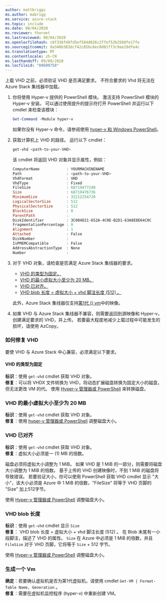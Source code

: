 ```yaml
---
author: mattbriggs
ms.author: mabrigg
ms.service: azure-stack
ms.topic: include
ms.date: 08/04/2020
ms.reviewer: thoroet
ms.lastreviewed: 08/04/2020
ms.openlocfilehash: c8f336f48fd5ef584d826c27fef52b2560fe17fe
ms.sourcegitcommit: 9a340b383dcf42c85bc6ec0d01ff3c9ae29dfe4c
ms.translationtype: MT
ms.contentlocale: zh-CN
ms.lasthandoff: 09/09/2020
ms.locfileid: "89609758"
---
```

上载 VHD 之前，必须验证 VHD 是否满足要求。 不符合要求的 Vhd 将无法在 Azure Stack 集线器中加载。

1. 你将使用 Hyper-v 提供的 PowerShell 模块。 激活支持 PowerShell 模块的 Hyper-v 安装。 可以通过使用提升的提示符打开 PowerShell 并运行以下 cmdlet 来检查该模块：

    ```powershell  
    Get-Command -Module hyper-v
    ```

    如果你没有 Hyper-v 命令，请参阅使用 [hyper-v 和 Windows PowerShell](https://docs.microsoft.com/virtualization/hyper-v-on-windows/quick-start/try-hyper-v-powershell)。 

2. 获取计算机上 VHD 的路径。 运行以下 cmdlet：

    ```powershell  
    get-vhd <path-to-your-VHD>
    ```

    该 cmdlet 将返回 VHD 对象并显示属性，例如：
    
    ```powershell  
    ComputerName            : YOURMACHINENAME
    Path                    : <path-to-your-VHD>
    VhdFormat               : VHD
    VhdType                 : Fixed
    FileSize                : 68719477248
    Size                    : 68719476736
    MinimumSize             : 32212254720
    LogicalSectorSize       : 512
    PhysicalSectorSize      : 512
    BlockSize               : 0
    ParentPath              :
    DiskIdentifier          : 3C084D21-652A-4C0E-B2D1-63A8E8E64C0C
    FragmentationPercentage : 0
    Alignment               : 1
    Attached                : False
    DiskNumber              :
    IsPMEMCompatible        : False
    AddressAbstractionType  : None
    Number                  :
    ```

3. 对于 VHD 对象，请检查是否满足 Azure Stack 集线器的要求。
    - [VHD 的类型为固定。](#vhd-is-of-fixed-type)
    - [VHD 的最小虚拟大小至少为 20 MB。](#vhd-has-minimum-virtual-size-of-at-least-20-mb)
    - [VHD 已对齐。](#vhd-is-aligned)
    - [VHD blob 长度 = 虚拟大小 + vhd 脚注长度 (512) 。](#vhd-blob-length) 
    
    此外，Azure Stack 集线器仅支持[第1代 () vm](#generation-one-vms)中的映像。

4. 如果 VHD 与 Azure Stack 集线器不兼容，则需要返回到源映像和 Hyper-v，创建满足要求的 VHD，并上传。 若要最大程度地减少上载过程中可能发生的损坏，请使用 AzCopy。

### <a name="how-to-fix-your-vhd"></a>如何修复 VHD

要使 VHD 与 Azure Stack 中心兼容，必须满足以下要求。

#### <a name="vhd-is-of-fixed-type"></a>VHD 的类型为固定
**标识**：使用 `get-vhd` cmdlet 获取 VHD 对象。  
**修复**：可以将 VHDX 文件转换为 VHD，将动态扩展磁盘转换为固定大小的磁盘，但无法更改 VM 的代。
使用 [Hyper-v 管理器或 PowerShell](/azure/virtual-machines/windows/prepare-for-upload-vhd-image#use-hyper-v-manager-to-convert-the-disk) 来转换磁盘。

### <a name="vhd-has-minimum-virtual-size-of-at-least-20-mb"></a>VHD 的最小虚拟大小至少为 20 MB
**标识**：使用 `get-vhd` cmdlet 获取 VHD 对象。  
**修复**：使用 [hyper-v 管理器或 PowerShell](/azure/virtual-machines/windows/prepare-for-upload-vhd-image#use-hyper-v-manager-to-resize-the-disk) 调整磁盘大小。 

### <a name="vhd-is-aligned"></a>VHD 已对齐
**标识**：使用 `get-vhd` cmdlet 获取 VHD 对象。  
**修复**：虚拟大小必须是一 (1) MB 的倍数。 

磁盘必须将虚拟大小调整为 1 MiB。 如果 VHD 是 1 MiB 的一部分，则需要将磁盘大小调整为 1 MiB 的倍数。 基于上传的 VHD 创建映像时，不到 1 MiB 的磁盘将导致错误。 若要验证大小，你可以使用 PowerShell 获取 VHD cmdlet 显示 "大小"，该大小必须是 Azure 中 1 MiB 的倍数，"FileSize" 将等于 VHD 页脚的 "Size" 加上512字节。

使用 [Hyper-v 管理器或 PowerShell](/azure/virtual-machines/windows/prepare-for-upload-vhd-image#use-hyper-v-manager-to-resize-the-disk) 调整磁盘大小。 


### <a name="vhd-blob-length"></a>VHD blob 长度
**标识**：使用 `get-vhd` cmdlet 显示 `Size`   
**修复**： VHD blob 长度 = 虚拟大小 + vhd 脚注长度 (512) 。 在 Blob 末尾有一小段脚注，描述了 VHD 的属性。 `Size` 在 Azure 中必须是 1 MiB 的倍数，并且 `FileSize` 对于 VHD 页脚，它将等于 `Size` + 512 字节。

使用 [Hyper-v 管理器或 PowerShell](/azure/virtual-machines/windows/prepare-for-upload-vhd-image#use-hyper-v-manager-to-resize-the-disk) 调整磁盘大小。 

### <a name="generation-one-vms"></a>生成一个 Vm
**确定**：若要确认虚拟机是否为第1代虚拟机，请使用 cmdlet `Get-VM | Format-Table Name, Generation` 。  
**修复**：需要在虚拟机监控程序 (hyper-v) 中重新创建 VM。